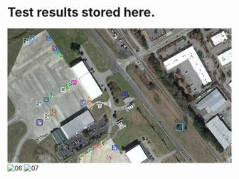 # Test results stored here.
![05](tools/inference_result/0_fpn.jpg) 
![06](tools/inference_result1_fpn.jpg) 
![07](tools/inference_result2_fpn.jpg) 